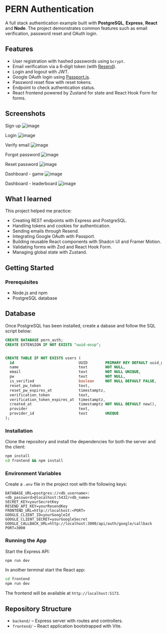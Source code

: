 # PERN Authentication

A full stack authentication example built with **PostgreSQL**, **Express**, **React** and **Node**. The project demonstrates common features such as email verification, password reset and OAuth login.

## Features

- User registration with hashed passwords using `bcrypt`.
- Email verification via a 6‑digit token (with [Resend](https://resend.com/docs/introduction)).
- Login and logout with JWT.
- Google OAuth login using [Passport.js](https://www.passportjs.org/).
- Password reset flow with reset tokens.
- Endpoint to check authentication status.
- React frontend powered by Zustand for state and React Hook Form for forms.

## Screenshots

Sign up
![image](https://github.com/user-attachments/assets/6eac1c1c-e83b-433b-8ebe-cdc8d2a75d71)

Login
![image](https://github.com/user-attachments/assets/68029525-a2f0-4ad0-8893-03dc1c190c69)

Verify email
![image](https://github.com/user-attachments/assets/1f6a4471-23fa-4451-a457-8baa3c69178b)

Forgot password
![image](https://github.com/user-attachments/assets/65b339bf-1d4f-47ca-b0c5-974018e475cd)

Reset password
![image](https://github.com/user-attachments/assets/42df7fea-90e0-4ee2-9379-de0086e5a2e7)

Dashboard - game
![image](https://github.com/user-attachments/assets/aaceb5a2-4eb3-470a-83ba-82b68875dbb0)

Dashboard - leaderboard
![image](https://github.com/user-attachments/assets/28485c1c-ba41-46fa-be2f-960fc31731da)

## What I learned

This project helped me practice:

- Creating REST endpoints with Express and PostgreSQL.
- Handling tokens and cookies for authentication.
- Sending emails through Resend.
- Integrating Google OAuth with Passport.
- Building reusable React components with Shadcn UI and Framer Motion.
- Validating forms with Zod and React Hook Form.
- Managing global state with Zustand.

## Getting Started

### Prerequisites

- Node.js and npm
- PostgreSQL database

## Database

Once PostgreSQL has been installed, create a dabase and follow the SQL script below:

```sql
CREATE DATABASE pern_auth;
CREATE EXTENSION IF NOT EXISTS "uuid-ossp";


CREATE TABLE IF NOT EXISTS users (
  id                             UUID        PRIMARY KEY DEFAULT uuid_generate_v4(),
  name                           text        NOT NULL,
  email                          text        NOT NULL UNIQUE,
  pw                             text        NOT NULL,
  is_verified                    boolean     NOT NULL DEFAULT FALSE,
  reset_pw_token                 text,
  reset_pw_expires_at            timestamptz,
  verification_token             text,
  verification_token_expires_at  timestamptz,
  created_at                     timestamptz NOT NULL DEFAULT now(),
  provider                       text,
  provider_id                    text        UNIQUE
);
```

### Installation

Clone the repository and install the dependencies for both the server and the client:

```bash
npm install
cd frontend && npm install
```

### Environment Variables

Create a `.env` file in the project root with the following keys:

```
DATABASE_URL=postgres://<db_username>:<db_password>@localhost:5432/<db_name>
SECRET_KEY=yourSecretKey
RESEND_API_KEY=yourResendKey
FRONTEND_URL=http://localhost:<PORT>
GOOGLE_CLIENT_ID=yourGoogleId
GOOGLE_CLIENT_SECRET=yourGoogleSecret
GOOGLE_CALLBACK_URL=http://localhost:3000/api/auth/google/callback
PORT=3000
```

### Running the App

Start the Express API:

```bash
npm run dev
```

In another terminal start the React app:

```bash
cd frontend
npm run dev
```

The frontend will be available at `http://localhost:5173`.

## Repository Structure

- `backend/` – Express server with routes and controllers.
- `frontend/` – React application bootstrapped with Vite.

```

```
